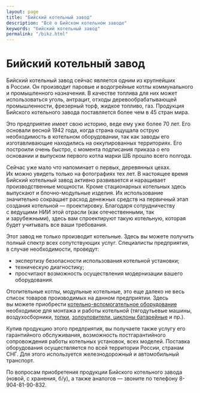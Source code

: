 ```yaml
---
layout: page
title: "Бийский котельный завод"
description: "Всё о Бийском котельном заводе"
keywords: "бийский котельный завод"
permalink: "/bikz.html"
---
```




  
  
# Бийский котельный завод

Бийский котельный завод сейчас является одним из крупнейших в России. Он производит паровые и водогрейные котлы коммунального и промышленного назначения. В качестве топлива для них может использоваться уголь, антрацит, отходы деревообрабатывающей промышленности, фрезерный торф, жидкое топливо, газ. Продукция Бийского котельного завода поставляется более чем в 45 стран мира.

Это предприятие имеет свою историю, веде ему уже более 70 лет. Его основали весной 1942 года, когда страна ощущала острую необходимость в котельном оборудовании, так как заводы его изготавливающие находились на оккупированных территориях. Его построили очень быстро, с момента подписания приказа о его основании и выпуском первого котла марки ШБ прошло всего полгода.

Сейчас уже мало что напоминает о первых, деревянных цехах. Их можно увидеть только на фотографиях тех лет. В настоящее время Бийский котельный завод активно развивается и наращивает производственные мощности. Кроме стационарных котельных здесь выпускают и блочно-модульные изделия. Их использование значительно сокращает расход денежных средств на первичный этап создания котельной — проектировку. Благодаря сотрудничеству с ведущими НИИ этой отрасли (как отечественными, так и зарубежными), здесь вам спроектируют такую котельную, которая будет учитывать все ваши требования.

Этот завод не только производит котельные. Здесь вы можете получить полный спектр всех сопутствующих услуг. Специалисты предприятия, в случае необходимости, проведут:  


  * экспертизу безопасности использования котельной установки;
  * техническую диагностику;
  * просчитают возможность осуществления модернизации вашего оборудования.

Отопительные котлы, модульные котельные, это еще далеко не весь список товаров производимых на данном предприятии. Здесь вы можете приобрести [котельно-вспомогательное оборудование](/) необходимое для монтажа и работы котельной (тягодутьевые машины, воздухосборники, [топки](/topki.html), [золоуловители, циклоны батарейные](/batareinye_cyklony_zolouloviteli.html) и пр.).

Купив продукцию этого предприятия, вы получаете также услугу его гарантийного обслуживания, возможность постгарантийного сопровождения работы котельных установок, всех моделей. Поставка оборудования осуществляется по всей территории России, странам СНГ. Для этого используется железнодорожный и автомобильный транспорт.

По вопросам приобретения продукции Бийского котельного завода (новой, с хранения, б/у), а также аналогов — звоните по телефону 8-904-81-90-832.



